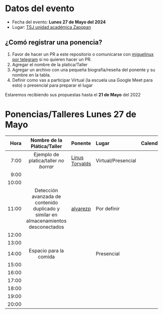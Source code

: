 # Datos del evento

* Fecha del evento: **Lunes 27 de Mayo del 2024**
* Lugar: [TSJ unidad académica Zapopan](https://goo.gl/maps/8fyaXKKnY9jaHaXB8)

## ¿Comó registrar una ponencia?

1. Favor de hacer un PR a este repositorio o comunicarse con
   [miguelinux por telegram](https://t.me/miguelinux) si no quieren
   hacer un PR.
2. Agregar el nombre de la platica/Taller
3. Agregar un archivo con una pequeña biografía/reseña del ponente
   y su nombre en la tabla.
4. Definir como vas a participar Virtual (la escuela usa Google Meet para esto)
   o presencial para preparar el lugar

Estaremos recibiendo sus propuestas hasta el **21 de Mayo** del 2022

# Ponencias/Talleres Lunes 27 de Mayo

| Hora  | Nombre de la Plática/Taller | Ponente |  Lugar   | Calendario |
| ---:  |           :---:             | :---    |  :---    |    :---:   |
|  7:00 | Ejemplo de platica/taller _no borrar_ | [Linus Torvalds](../FLISoL2022/torvalds.md) | Virtual/Presencial |  |
|  9:00 |                             |         |          |            |
| 10:00 |                             |         |          |            |
| 11:00 |  Detección avanzada de contenido duplicado y similar en almacenamientos desconectados | [alvarezp](alvarezp.md) | Por definir |            |
| 12:00 |                             |         |          |            |
| 13:00 |                             |         |          |            |
| 14:00 |   Espacio para la comida    |         |Presencial|            |
| 15:00 |                             |         |          |            |
| 16:00 |                             |         |          |            |
| 17:00 |                             |         |          |            |
| 18:00 |                             |         |          |            |
| 19:00 |                             |         |          |            |
| 20:00 |                             |         |          |            |

<!-- modeline
 vi: ts=8 sw=4 sts=4 et spl=es spell
-->
